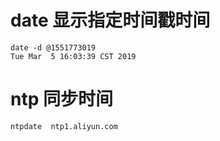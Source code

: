 # date 显示指定时间戳时间

```
date -d @1551773019
Tue Mar  5 16:03:39 CST 2019
```

# ntp 同步时间
```
ntpdate  ntp1.aliyun.com
```
